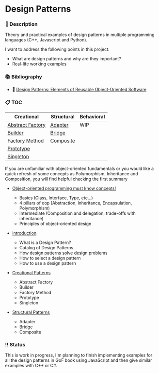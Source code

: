 # Design Patterns

### :pushpin: Description

Theory and practical examples of design patterns in multiple programming languages (C++, Javascript and Python).

I want to address the following points in this project:
* What are design patterns and why are they important?
* Real-life working examples

### :books: Bibliography

* :closed_book: [Design Patterns: Elements of Reusable Object-Oriented Software](https://www.amazon.com/Design-Patterns-Elements-Reusable-Object-Oriented/dp/0201633612)

### :clipboard: TOC

| Creational       	| Structural 	| Behavioral 	|
|------------------	|------------	|------------	|
| [Abstract Factory](./creational/abstract-factory/abstract-factory.md) 	| [Adapter](./structural/adapter/adapter.md)        	| WIP        	|
| [Builder](./creational/builder/builder.md)          	| [Bridge](./structural/bridge/bridge.md)           	|            	|
| [Factory Method](./creational/factory-method/factory-method.md)   	| [Composite](./structural/composite/composite.md)           	|            	|
| [Prototype](./creational/prototype/prototype.md)        	|            	|            	|
| [Singleton](./creational/singleton/singleton.md)        	|            	|            	|

If you are unfamiliar with object-oriented fundamentals or
you would like a quick refresh of some concepts as Polymorphism, Inheritance
and Composition, you will find helpful checking the first summary

* [Object-oriented programming must know concepts!](./oop-fundamentals/README.md)
    * Basics (Class, Interface, Type, etc...)
    * 4 pillars of oop (Abstraction, Inheritance, Encapsulation, Polymorphism)
    * Intermediate (Composition and delegation, trade-offs with inheritance)
    * Principles of object-oriented design

* [Introduction](./introduction.md)
    * What is a Design Pattern?
    * Catalog of Design Patterns
    * How design patterns solve design problems
    * How to select a design pattern
    * How to use a design pattern
    

* [Creational Patterns](./creational/creational-patterns.md)
	* Abstract Factory
	* Builder
	* Factory Method
	* Prototype
	* Singleton
	
* [Structural Patterns](./structural/structural-patterns.md)
    * Adapter
    * Bridge
	* Composite

### :bangbang: Status

This is work in progress, I'm planning to finish implementing
examples for all the design patterns in GoF book using JavaScript and then give similar examples with C++ or C#. 